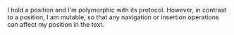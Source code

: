 I hold a position and I'm polymorphic with its protocol.However, in contrast to a position, I am mutable, so that any navigation or insertion operations can affect my position in the text.